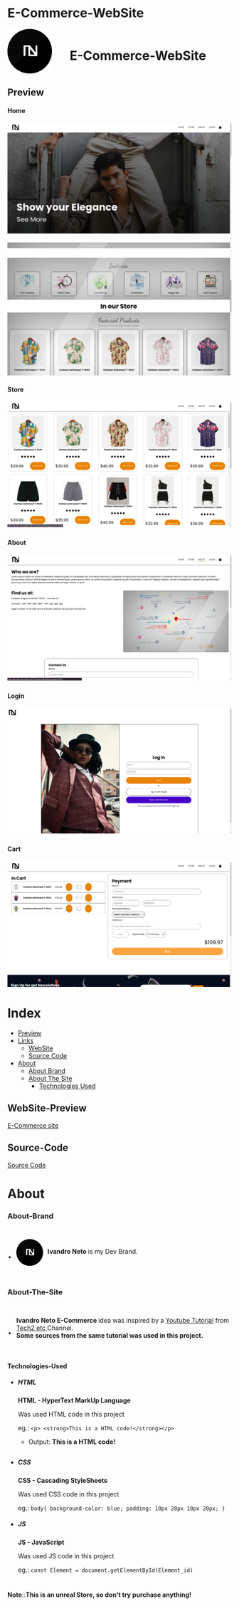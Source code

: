 # E-Commerce-WebSite
<div style="
display: flex; 
align-items: center; 
gap: 40px;  
margin-bottom:30px;
">
        <img 
        src="images/icons/logo_white_background.png" width="100px" 
        alt="Ivandro Neto Logo"
        /> 
        <h1>
        E-Commerce-WebSite
        </h1>
</div>

## Preview
#### Home
![Home](/Screenshots/home1.png)
![Home](/Screenshots/home2.png)

#### Store 

![Store](/Screenshots/store1.png)

### 

#### About
![About](/Screenshots/about1.png)

### 

#### Login
![Login](/Screenshots/login.png)

### 

#### Cart
![Cart](/Screenshots/cart.png)

##
# Index
- [Preview](##Preview)
- [Links](#Links)
    - [WebSite](##WebSite-Preview)
    - [Source Code](##Source-Code)
- [About](#About)
    - [About Brand](###About-Brand)
    - [About The Site](###About-The-Site)
        - [Technologies Used](####Technologies-Used)

## 

## WebSite-Preview

[E-Commerce site](https://ivandro-neto.github.io/E-Commerce-WebSite/)

## Source-Code
[Source Code](https://github.com/ivandro-neto/E-Commerce-WebSite.git)
# About

### About-Brand

<div style="
display: flex; 
align-items: center;
gap: 10px;  
">     <p
        style="
        font-size:2.5em;
            "
        >.
        </p>  
        <img src="images/icons/logo_white_background.png" 
        width="60px" 
        alt="Ivandro Neto Logo"
        /> 
        <p 
        style="margin-top: 10px"
        >
        <strong>
        Ivandro Neto
        </strong>
         is my Dev Brand.
        </p>
</div>

### About-The-Site

<div style="
    display: flex; 
    align-items: center;
    gap: 10px;  
    ">     
    <p
        style="
        font-size:2.5em;
            "
        >.
        </p>   
        <p 
        style="margin-top: 10px"
        >
        <strong>
        Ivandro Neto E-Commerce
        </strong>
         idea was inspired by a 
         <a href=https://www.youtube.com/watch?v=P8YuWEkTeuE&t=115s>Youtube Tutorial</a>
          from 
          <a href=https://www.youtube.com/c/Tech2etc>
          Tech2 etc
          </a> 
          Channel.
          <br/>
        <strong>
        Some sources from the same tutorial was used in this project.
        </strong>     
    </p>
</div>

#### Technologies-Used

- ##### HTML   
    **HTML - HyperText MarkUp Language**
    
    Was used HTML code in this project
    
    eg.:
    `<p> <strong>This is a HTML code!</strong></p>`
    
    - Output: **This is a HTML code!**

##

- ##### CSS   
    **CSS - Cascading StyleSheets**
    
    Was used CSS code in this project
    
    eg.:
    `body{
        background-color: blue;
        padding: 10px 20px 10px 20px;
        }`
- ##### JS   
    **JS - JavaScript**
    
    Was used JS code in this project
    
    eg.:
    `const Element = document.getElementById(Element_id)
    `
#    

###

**Note**::**This is an unreal Store, so don't try purchase anything!** 
